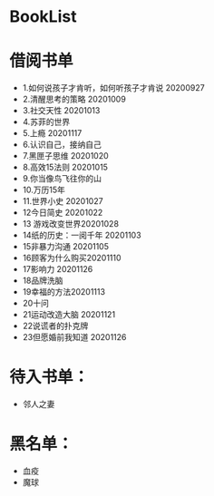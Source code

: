 # BookList
# 借阅书单

- 1.如何说孩子才肯听，如何听孩子才肯说 20200927
- 2.清醒思考的策略 20201009
- 3.社交天性 20201013
- 4.苏菲的世界
- 5.上瘾 20201117
- 6.认识自己，接纳自己
- 7.黑匣子思维 20201020
- 8.高效15法则 20201015
- 9.你当像鸟飞往你的山
- 10.万历15年
- 11.世界小史 20201027
- 12今日简史 20201022
- 13 游戏改变世界20201028
- 14纸的历史：一阅千年 20201103
- 15非暴力沟通 20201105
- 16顾客为什么购买20201110
- 17影响力 20201126
- 18品牌洗脑
- 19幸福的方法20201113
- 20十问
- 21运动改造大脑 20201121
- 22说谎者的扑克牌
- 23但愿婚前我知道 20201126

# 待入书单：
- 邻人之妻

# 黑名单：
- 血疫
- 魔球
